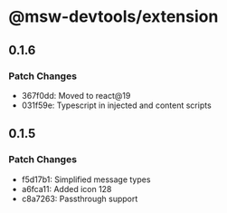 # @msw-devtools/extension

## 0.1.6

### Patch Changes

- 367f0dd: Moved to react@19
- 031f59e: Typescript in injected and content scripts

## 0.1.5

### Patch Changes

- f5d17b1: Simplified message types
- a6fca11: Added icon 128
- c8a7263: Passthrough support
